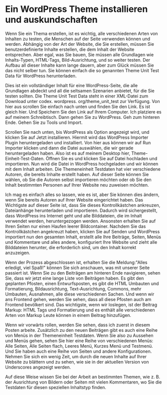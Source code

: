 # Ein WordPress Theme installieren und auskundschaften

Wenn Sie ein Thema erstellen, ist es wichtig, alle verschiedenen Arten von Inhalten zu testen, die Menschen auf der Seite verwenden können und werden. Abhängig von der Art der Website, die Sie erstellen, müssen Sie benutzerdefinierte Inhalte erstellen, die dem Inhalt der Website entsprechen. Aber egal, was Sie bauen, Sie müssen alle Grundlagen wie Inhalts-Typen, HTML-Tags, Bild-Ausrichtung, und so weiter testen. Der Aufbau all dieser Inhalte kann lange dauern, aber zum Glück müssen Sie das nicht selber tun. Sie können einfach die so genannten Theme Unit Test Data für WordPress herunterladen.

Dies ist ein vollständiger Inhalt für eine WordPress-Seite, die alle Grundlagen abdeckt und all die seltsamen Szenarien anbietet, für die Sie testen sollten. Die Theme Unit Test Data steht in einer XML-Datei zum Download unter codex. wordpress. org/theme_unit_test zur Verfügung. Von hier aus scrollen Sie einfach nach unten und finden Sie den Link. Es ist gleich hier. Und Speichern Sie den Link auf Ihrem Computer. Ich platziere es auf meinem Schreibtisch. Dann gehen Sie zu WordPress. Geh zum hinteren Ende. Gehen Sie zu Tools und Import.

Scrollen Sie nach unten, bis WordPress als Option angezeigt wird, und klicken Sie auf Jetzt installieren. Hiermit wird das WordPress Importer Plugin heruntergeladen und installiert. Von hier aus können wir auf Run Importer klicken und dann die Datei auswählen, die wir gerade heruntergeladen haben. Also ist es auf meinem Desktop hier, Theme-Einheit-Test-Daten. Öffnen Sie es und klicken Sie auf Datei hochladen und importieren. Nun wird die Datei in WordPress hochgeladen und wir können mit dem Inhalt arbeiten. Die Themeneinheit Testdaten hat vier verschiedene Autoren, die bereits Inhalte erstellt haben. Auf dieser Seite können Sie wählen, ob Sie die Autoren selbst importieren möchten oder ob Sie den Inhalt bestimmten Personen auf Ihrer Website neu zuweisen möchten.

Ich mag es einfach alles so lassen, wie es ist, aber Sie können dies ändern, wenn Sie bereits Autoren auf Ihrer Website eingerichtet haben. Das Wichtigste auf dieser Seite ist, dass Sie dieses Kontrollkästchen ankreuzen, Dateianhänge herunterladen und importieren. Dadurch wird sichergestellt, dass WordPress ins Internet geht und alle Bilddateien, die im Inhalt verwendet werden, heruntergezogen werden. Ansonsten erhalten Sie auf Ihren Seiten nur einen Haufen leerer Bildcontainer. Nachdem Sie das Kontrollkästchen angekreuzt haben, klicken Sie auf Senden und WordPress importiert nun den gesamten Inhalt, erstellt alle Ihre Beiträge, Seiten, Menüs und Kommentare und alles andere, konfiguriert Ihre Website und zieht alle Bilddateien herunter, die erforderlich sind, um den Inhalt korrekt anzuzeigen.

Wenn der Prozess abgeschlossen ist, erhalten Sie die Meldung:"Alles erledigt, viel Spaß!" können Sie sich anschauen, was mit unserer Seite passiert ist. Wenn Sie zu den Beiträgen am hinteren Ende navigieren, sehen Sie, dass wir jetzt eine lange Liste von Beiträgen haben. Es gibt den geplanten Pfosten, einen Entwurfsposten, es gibt die HTML Umbauten und Formatierung, Bildausrichtung, Text-Ausrichtung, Commons, mehr Umbauten, Ausnahmen, alle diese verschiedenen Sachen. Und wenn wir ans Frontend gehen, werden Sie sehen, dass all diese Pfosten auch am Frontend bevölkert sind. Das wichtigste, wenn wir loslegen, ist der Beitrag Markup: HTML Tags und Formatierung und es enthält alle verschiedenen Arten von Markup Leute können in einem Beitrag hinzufügen.

Wenn wir vorwärts rollen, werden Sie sehen, dass ich zuerst in diesem Posten arbeite. Zusätzlich zu den neuen Beiträgen gibt es auch eine Reihe von Menüs in der Themeneinheit Testdaten. Wenn Sie also zu Aussehen und Menüs gehen, sehen Sie hier eine Reihe von verschiedenen Menüs: Alle Seiten, Alle Seiten flach, Leeres Menü, Kurzes Menü und Testmenü. Und Sie haben auch eine Reihe von Seiten und andere Konfigurationen. Nehmen Sie sich ein wenig Zeit, um durch die neuen Inhalte auf Ihrer Website zu blättern und zu sehen, wie sie in der aktuellen Version von Underscores angezeigt werden.

Auf diese Weise wissen Sie bei der Arbeit an bestimmten Themen, wie z. B. der Ausrichtung von Bildern oder Seiten mit vielen Kommentaren, wo Sie die Testdaten für diesen speziellen Inhaltstyp finden.